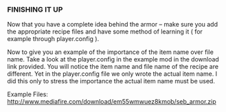 ### FINISHING IT UP
Now that you have a complete idea behind the armor – make sure you add the appropriate recipe files and have some method of learning it ( for example through player.config ).

Now to give you an example of the importance of the item name over file name. Take a look at the player.config in the example mod in the download link provided. You will notice the item name and file name of the recipe are different. Yet in the player.config file we only wrote the actual item name. I did this only to stress the importance the actual item name must be used.

Example Files: http://www.mediafire.com/download/em55wmwuez8kmob/seb_armor.zip
